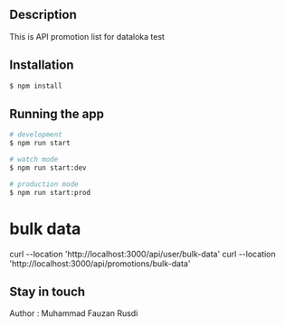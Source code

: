 ## Description
This is  API promotion list for dataloka test
## Installation
```bash
$ npm install
```
## Running the app

```bash
# development
$ npm run start

# watch mode
$ npm run start:dev

# production mode
$ npm run start:prod
```
# bulk data 

curl --location 'http://localhost:3000/api/user/bulk-data'
curl --location 'http://localhost:3000/api/promotions/bulk-data'
## Stay in touch
Author : Muhammad Fauzan Rusdi